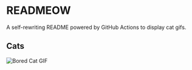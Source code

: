 # READMEOW

A self-rewriting README powered by GitHub Actions to display cat gifs.

## Cats

![Bored Cat GIF](https://media0.giphy.com/media/mlvseq9yvZhba/200.gif?cid=9acd02dak4qrc5mev6jq2dp2owau50n63uaurvc4c024uyba&ep=v1_gifs_search&rid=200.gif&ct=g)
